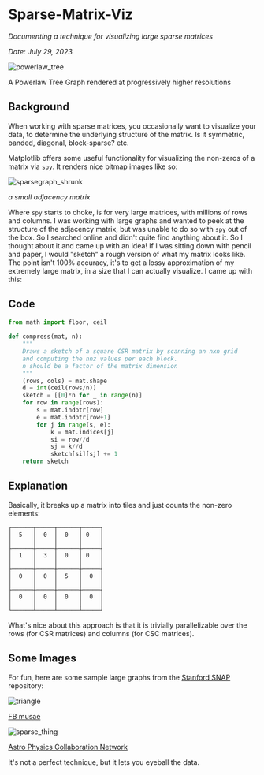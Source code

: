 # Sparse-Matrix-Viz

_Documenting a technique for visualizing large sparse matrices_

_Date: July 29, 2023_

![powerlaw_tree](https://github.com/shur-complement/Sparse-Matrix-Viz/assets/139090555/918f5837-691a-41fa-906d-93e86f833e1a)
<figcaption>A Powerlaw Tree Graph rendered at progressively higher resolutions </figcaption>

## Background

When working with sparse matrices, you occasionally want to visualize your data, to determine the underlying structure
of the matrix. Is it symmetric, banded, diagonal, block-sparse? etc.

Matplotlib offers some useful functionality for visualizing the non-zeros of a matrix via [`spy`](https://matplotlib.org/stable/api/_as_gen/matplotlib.pyplot.spy.html).
It renders nice bitmap images like so:

![sparsegraph_shrunk](https://github.com/shur-complement/Sparse-Matrix-Viz/assets/139090555/292d774c-33f1-4f01-807c-4f81e7b991b0)

_a small adjacency matrix_


Where `spy` starts to choke, is for very large matrices, with millions of rows and columns. I was working with large graphs and wanted to
peek at the structure of the adjacency matrix, but was unable to do so with `spy` out of the box. So I searched online and didn't quite find
anything about it. So I thought about it and came up with an idea! If I was sitting down with pencil and paper, I would "sketch" a rough
version of what my matrix looks like. The point isn't 100% accuracy, it's to get a lossy approximation of my extremely large matrix, in a size
that I can actually visualize. I came up with this:

## Code

```py
from math import floor, ceil                                           
                                                                       
def compress(mat, n):                                                  
    """                                                                
    Draws a sketch of a square CSR matrix by scanning an nxn grid      
    and computing the nnz values per each block.                       
    n should be a factor of the matrix dimension                       
    """                                                                
    (rows, cols) = mat.shape                                           
    d = int(ceil(rows/n))                                              
    sketch = [[0]*n for _ in range(n)]                                 
    for row in range(rows):                                            
        s = mat.indptr[row]                                            
        e = mat.indptr[row+1]                                          
        for j in range(s, e):                                          
            k = mat.indices[j]                                         
            si = row//d                                                
            sj = k//d                                                  
            sketch[si][sj] += 1                                        
    return sketch
```

## Explanation

Basically, it breaks up a matrix into tiles and just counts the non-zero elements:

```
┌──────┬─────┬──────┬─────┐
│  5   │  0  │  0   │ 0   │
│      │     │      │     │
├──────┼─────┼──────┼─────┤
│  1   │  3  │  0   │ 0   │
│      │     │      │     │
├──────┼─────┼──────┼─────┤
│  0   │  0  │  5   │  0  │
│      │     │      │     │
├──────┼─────┼──────┼─────┤
│  0   │  0  │  0   │  0  │
│      │     │      │     │
└──────┴─────┴──────┴─────┘
```

What's nice about this approach is that it is trivially parallelizable over the rows (for CSR matrices) and columns (for CSC matrices).

## Some Images

For fun, here are some sample large graphs from the [Stanford SNAP](https://snap.stanford.edu/data/facebook-large-page-page-network.html) repository:

![triangle](https://github.com/shur-complement/Sparse-Matrix-Viz/assets/139090555/7ece5f28-6930-476b-a306-2ce7e8ab7c0a)

[FB musae](https://snap.stanford.edu/data/facebook-large-page-page-network.html)

![sparse_thing](https://github.com/shur-complement/Sparse-Matrix-Viz/assets/139090555/b956f579-6769-4bd3-9d91-e94e034e2c9a)

[Astro Physics Collaboration Network](https://snap.stanford.edu/data/ca-AstroPh.html)

It's not a perfect technique, but it lets you eyeball the data.
